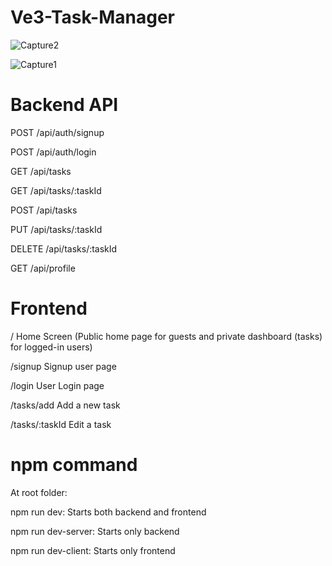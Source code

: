 # Ve3-Task-Manager

![Capture2](https://github.com/Risihikesh/Ve3-Task-Manager/assets/78144182/7685f4d5-bbea-4d1d-8593-e0a5de1e60f7)

![Capture1](https://github.com/Risihikesh/Ve3-Task-Manager/assets/78144182/ce7ab7e1-6127-43a9-a58d-c3c5604bff9c)


# Backend API

 POST     /api/auth/signup  
 
 POST     /api/auth/login
 
 GET      /api/tasks
 
 GET      /api/tasks/:taskId
 
 POST     /api/tasks
 
 PUT      /api/tasks/:taskId
 
 DELETE   /api/tasks/:taskId
 
 GET      /api/profile

 # Frontend 
 /                 Home Screen (Public home page for guests and private dashboard (tasks) for logged-in users)
 
 /signup           Signup user page
 
 /login            User Login page
 
 /tasks/add        Add a new task
 
 /tasks/:taskId    Edit a task

 # npm command
 
 At root folder:

npm run dev: Starts both backend and frontend

npm run dev-server: Starts only backend

npm run dev-client: Starts only frontend

